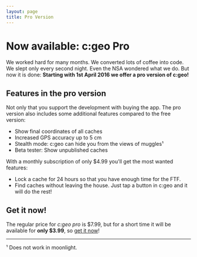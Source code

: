 ```yaml
---
layout: page
title: Pro Version
---
```


# Now available: c:geo Pro

We worked hard for many months. We converted lots of coffee into code. We slept only every second night. Even the NSA wondered what we do. But now it is done: **Starting with 1st April 2016 we offer a pro version of c:geo!**


## Features in the pro version

Not only that you support the development with buying the app. The pro version also includes some additional features compared to the free version:

- Show final coordinates of all caches
- Increased GPS accuracy up to 5 cm
- Stealth mode: c:geo can hide you from the views of muggles¹
- Beta tester: Show unpublished caches

With a monthly subscription of only $4.99 you'll get the most wanted features:

- Lock a cache for 24 hours so that you have enough time for the FTF.
- Find caches without leaving the house. Just tap a button in c:geo and it will do the rest!


## Get it now!

The regular price for *c:geo pro* is $7.99, but for a short time it will be available for **only $3.99**, so [get it now](pro_get.html)!

----

¹ Does not work in moonlight.
